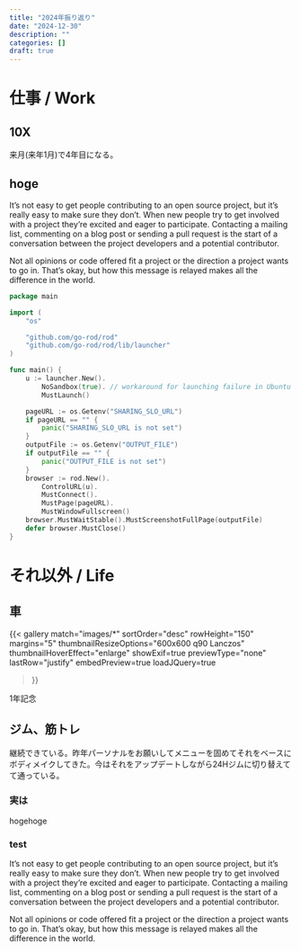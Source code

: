 ```yaml
---
title: "2024年振り返り"
date: "2024-12-30"
description: ""
categories: []
draft: true
---
```



# 仕事 / Work

## 10X

来月(来年1月)で4年目になる。

## hoge

It’s not easy to get people contributing to an open source project, but it’s really easy to make sure they don’t. When new people try to get involved with a project they’re excited and eager to participate. Contacting a mailing list, commenting on a blog post or sending a pull request is the start of a conversation between the project developers and a potential contributor.

Not all opinions or code offered fit a project or the direction a project wants to go in. That’s okay, but how this message is relayed makes all the difference in the world.

```go
package main

import (
	"os"

	"github.com/go-rod/rod"
	"github.com/go-rod/rod/lib/launcher"
)

func main() {
	u := launcher.New().
		NoSandbox(true). // workaround for launching failure in Ubuntu 24.04
		MustLaunch()

	pageURL := os.Getenv("SHARING_SLO_URL")
	if pageURL == "" {
		panic("SHARING_SLO_URL is not set")
	}
	outputFile := os.Getenv("OUTPUT_FILE")
	if outputFile == "" {
		panic("OUTPUT_FILE is not set")
	}
	browser := rod.New().
		ControlURL(u).
		MustConnect().
		MustPage(pageURL).
		MustWindowFullscreen()
	browser.MustWaitStable().MustScreenshotFullPage(outputFile)
	defer browser.MustClose()
}

```


# それ以外 / Life

## 車

{{< gallery
  match="images/*"
  sortOrder="desc"
  rowHeight="150"
  margins="5"
  thumbnailResizeOptions="600x600 q90 Lanczos"
  thumbnailHoverEffect="enlarge"
  showExif=true
  previewType="none"
  lastRow="justify"
  embedPreview=true
  loadJQuery=true
>}}

<!-- {{< img src="./images/z1.jpg" >}} -->
<!-- {{< img src="./images/z2.jpg" >}} -->
<!-- {{< img src="./images/z3.jpg" >}} -->
<!-- {{< img src="./images/z4.jpg" >}} -->

<!-- {{< rawhtml >}} -->
<!-- <blockquote class="twitter-tweet"><p lang="ja" dir="ltr">1年記念日 <a href="https://t.co/Okb2vzp3Xw">pic.twitter.com/Okb2vzp3Xw</a></p>&mdash; @babarot ⚡️ (@b4b4r07) <a href="https://twitter.com/b4b4r07/status/1855958971506708771?ref_src=twsrc%5Etfw">November 11, 2024</a></blockquote> <script async src="https://platform.twitter.com/widgets.js" charset="utf-8"></script> -->
<!-- {{< /rawhtml >}} -->


1年記念



## ジム、筋トレ

継続できている。昨年パーソナルをお願いしてメニューを固めてそれをベースにボディメイクしてきた。今はそれをアップデートしながら24Hジムに切り替えてて通っている。

### 実は

hogehoge

### test

It’s not easy to get people contributing to an open source project, but it’s really easy to make sure they don’t. When new people try to get involved with a project they’re excited and eager to participate. Contacting a mailing list, commenting on a blog post or sending a pull request is the start of a conversation between the project developers and a potential contributor.

Not all opinions or code offered fit a project or the direction a project wants to go in. That’s okay, but how this message is relayed makes all the difference in the world.
